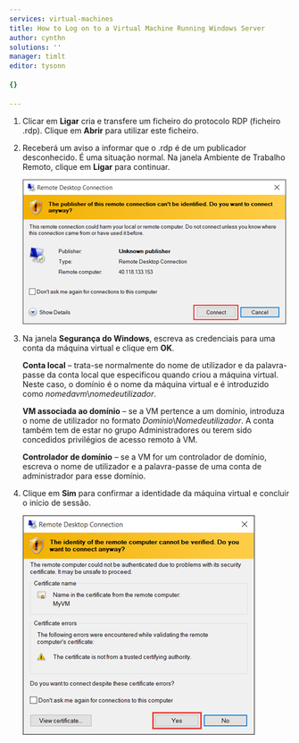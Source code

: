 ```yaml
---
services: virtual-machines
title: How to Log on to a Virtual Machine Running Windows Server
author: cynthn
solutions: ''
manager: timlt
editor: tysonn

{}

---
```

1. Clicar em **Ligar** cria e transfere um ficheiro do protocolo RDP (ficheiro .rdp). Clique em **Abrir** para utilizar este ficheiro.
2. Receberá um aviso a informar que o .rdp é de um publicador desconhecido. É uma situação normal. Na janela Ambiente de Trabalho Remoto, clique em **Ligar** para continuar.
   
    ![Captura de ecrã de um aviso sobre um publicador desconhecido.](./media/virtual-machines-log-on-win-server/rdp-warn.png)
3. Na janela **Segurança do Windows**, escreva as credenciais para uma conta da máquina virtual e clique em **OK**.
   
    **Conta local** – trata-se normalmente do nome de utilizador e da palavra-passe da conta local que especificou quando criou a máquina virtual. Neste caso, o domínio é o nome da máquina virtual e é introduzido como *nomedavm*&#92;*nomedeutilizador*.  
   
    **VM associada ao domínio** – se a VM pertence a um domínio, introduza o nome de utilizador no formato *Domínio*&#92;*Nomedeutilizador*. A conta também tem de estar no grupo Administradores ou terem sido concedidos privilégios de acesso remoto à VM.
   
    **Controlador de domínio** – se a VM for um controlador de domínio, escreva o nome de utilizador e a palavra-passe de uma conta de administrador para esse domínio.
4. Clique em **Sim** para confirmar a identidade da máquina virtual e concluir o início de sessão.
   
   ![Captura de ecrã que mostra uma mensagem sobre a confirmação da identidade da VM.](./media/virtual-machines-log-on-win-server/cert-warning.png)

<!--HONumber=Sep16_HO3-->


